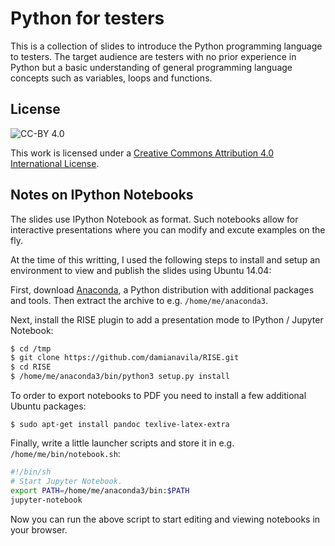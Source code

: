 Python for testers
==================

This is a collection of slides to introduce the Python programming language
to testers. The target audience are testers with no prior experience in
Python but a basic understanding of general programming language concepts
such as variables, loops and functions.


License
-------

![CC-BY 4.0](https://i.creativecommons.org/l/by/4.0/88x31.png)

This work is licensed under a 
[Creative Commons Attribution 4.0 International License](http://creativecommons.org/licenses/by/4.0/).


Notes on IPython Notebooks
--------------------------

The slides use IPython Notebook as format. Such notebooks allow for
interactive presentations where you can modify and excute examples on the
fly.

At the time of this writting, I used the following steps to install and setup
an environment to view and publish the slides using Ubuntu 14.04:

First, download [Anaconda](https://www.continuum.io/downloads), a Python
distribution with additional packages and tools. Then extract the archive to
e.g. `/home/me/anaconda3`.

Next, install the RISE plugin to add a presentation mode to IPython / Jupyter
Notebook:
```sh
$ cd /tmp
$ git clone https://github.com/damianavila/RISE.git
$ cd RISE
$ /home/me/anaconda3/bin/python3 setup.py install
```

To order to export notebooks to PDF you need to install a few additional
Ubuntu packages:
```
$ sudo apt-get install pandoc texlive-latex-extra
```

Finally, write a little launcher scripts and store it in e.g.
`/home/me/bin/notebook.sh`:
```sh
#!/bin/sh
# Start Jupyter Notebook.
export PATH=/home/me/anaconda3/bin:$PATH
jupyter-notebook
```

Now you can run the above script to start editing and viewing notebooks in
your browser.
